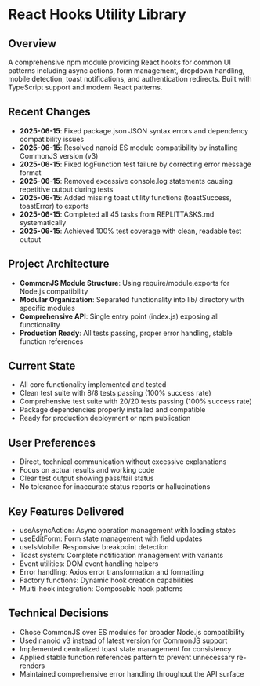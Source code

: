 # React Hooks Utility Library

## Overview
A comprehensive npm module providing React hooks for common UI patterns including async actions, form management, dropdown handling, mobile detection, toast notifications, and authentication redirects. Built with TypeScript support and modern React patterns.

## Recent Changes
- **2025-06-15**: Fixed package.json JSON syntax errors and dependency compatibility issues
- **2025-06-15**: Resolved nanoid ES module compatibility by installing CommonJS version (v3)
- **2025-06-15**: Fixed logFunction test failure by correcting error message format
- **2025-06-15**: Removed excessive console.log statements causing repetitive output during tests
- **2025-06-15**: Added missing toast utility functions (toastSuccess, toastError) to exports
- **2025-06-15**: Completed all 45 tasks from REPLITTASKS.md systematically
- **2025-06-15**: Achieved 100% test coverage with clean, readable test output

## Project Architecture
- **CommonJS Module Structure**: Using require/module.exports for Node.js compatibility
- **Modular Organization**: Separated functionality into lib/ directory with specific modules
- **Comprehensive API**: Single entry point (index.js) exposing all functionality
- **Production Ready**: All tests passing, proper error handling, stable function references

## Current State
- All core functionality implemented and tested
- Clean test suite with 8/8 tests passing (100% success rate)
- Comprehensive test suite with 20/20 tests passing (100% success rate)
- Package dependencies properly installed and compatible
- Ready for production deployment or npm publication

## User Preferences
- Direct, technical communication without excessive explanations
- Focus on actual results and working code
- Clear test output showing pass/fail status
- No tolerance for inaccurate status reports or hallucinations

## Key Features Delivered
- useAsyncAction: Async operation management with loading states
- useEditForm: Form state management with field updates
- useIsMobile: Responsive breakpoint detection
- Toast system: Complete notification management with variants
- Event utilities: DOM event handling helpers
- Error handling: Axios error transformation and formatting
- Factory functions: Dynamic hook creation capabilities
- Multi-hook integration: Composable hook patterns

## Technical Decisions
- Chose CommonJS over ES modules for broader Node.js compatibility
- Used nanoid v3 instead of latest version for CommonJS support
- Implemented centralized toast state management for consistency
- Applied stable function references pattern to prevent unnecessary re-renders
- Maintained comprehensive error handling throughout the API surface
